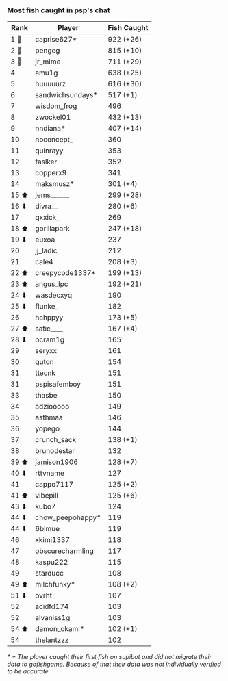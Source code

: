### Most fish caught in psp's chat
| Rank | Player | Fish Caught |
|------|--------|-----------|
| 1 🥇  | caprise627* | 922 (+26) |
| 2 🥈  | pengeg | 815 (+10) |
| 3 🥉  | jr_mime | 711 (+29) |
| 4  | amu1g | 638 (+25) |
| 5  | huuuuurz | 616 (+30) |
| 6  | sandwichsundays* | 517 (+1) |
| 7  | wisdom_frog | 496 |
| 8  | zwockel01 | 432 (+13) |
| 9  | nndiana* | 407 (+14) |
| 10  | noconcept_ | 360 |
| 11  | quinrayy | 353 |
| 12  | faslker | 352 |
| 13  | copperx9 | 341 |
| 14  | maksmusz* | 301 (+4) |
| 15 ⬆ | jems______ | 299 (+28) |
| 16 ⬇ | divra__ | 280 (+6) |
| 17  | qxxick_ | 269 |
| 18 ⬆ | gorillapark | 247 (+18) |
| 19 ⬇ | euxoa | 237 |
| 20  | jj_ladic | 212 |
| 21  | cale4 | 208 (+3) |
| 22 ⬆ | creepycode1337* | 199 (+13) |
| 23 ⬆ | angus_lpc | 192 (+21) |
| 24 ⬇ | wasdecxyq | 190 |
| 25 ⬇ | flunke_ | 182 |
| 26  | hahppyy | 173 (+5) |
| 27 ⬆ | satic____ | 167 (+4) |
| 28 ⬇ | ocram1g | 165 |
| 29  | seryxx | 161 |
| 30  | quton | 154 |
| 31  | ttecnk | 151 |
| 31  | pspisafemboy | 151 |
| 33  | thasbe | 150 |
| 34  | adziooooo | 149 |
| 35  | asthmaa | 146 |
| 36  | yopego | 144 |
| 37  | crunch_sack | 138 (+1) |
| 38  | brunodestar | 132 |
| 39 ⬆ | jamison1906 | 128 (+7) |
| 40 ⬇ | rttvname | 127 |
| 41  | cappo7117 | 125 (+2) |
| 41 ⬆ | vibepill | 125 (+6) |
| 43 ⬇ | kubo7 | 124 |
| 44 ⬇ | chow_peepohappy* | 119 |
| 44 ⬇ | 6blmue | 119 |
| 46  | xkimi1337 | 118 |
| 47  | obscurecharmling | 117 |
| 48  | kaspu222 | 115 |
| 49  | starducc | 108 |
| 49 ⬆ | milchfunky* | 108 (+2) |
| 51 ⬇ | ovrht | 107 |
| 52  | acidfd174 | 103 |
| 52  | alvaniss1g | 103 |
| 54 ⬆ | damon_okami* | 102 (+1) |
| 54  | thelantzzz | 102 |

_* = The player caught their first fish on supibot and did not migrate their data to gofishgame. Because of that their data was not individually verified to be accurate._
